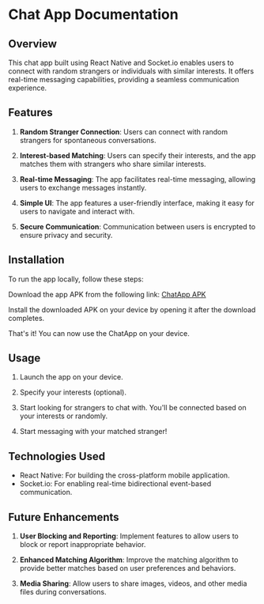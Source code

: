 # Chat App Documentation

## Overview

This chat app built using React Native and Socket.io enables users to connect with random strangers or individuals with similar interests. It offers real-time messaging capabilities, providing a seamless communication experience.

## Features

1. **Random Stranger Connection**: Users can connect with random strangers for spontaneous conversations.

2. **Interest-based Matching**: Users can specify their interests, and the app matches them with strangers who share similar interests.

3. **Real-time Messaging**: The app facilitates real-time messaging, allowing users to exchange messages instantly.

4. **Simple UI**: The app features a user-friendly interface, making it easy for users to navigate and interact with.

5. **Secure Communication**: Communication between users is encrypted to ensure privacy and security.

## Installation

To run the app locally, follow these steps:

Download the app APK from the following link: [ChatApp APK](https://drive.google.com/file/d/19fEgjdzm5lD4CBVk6uzvESo6dgzoTGxG/view)

Install the downloaded APK on your device by opening it after the download completes.

That's it! You can now use the ChatApp on your device.

## Usage

1. Launch the app on your device.

2. Specify your interests (optional).

3. Start looking for strangers to chat with. You'll be connected based on your interests or randomly.

4. Start messaging with your matched stranger!

## Technologies Used

- React Native: For building the cross-platform mobile application.
- Socket.io: For enabling real-time bidirectional event-based communication.

## Future Enhancements

1. **User Blocking and Reporting**: Implement features to allow users to block or report inappropriate behavior.

2. **Enhanced Matching Algorithm**: Improve the matching algorithm to provide better matches based on user preferences and behaviors.

3. **Media Sharing**: Allow users to share images, videos, and other media files during conversations.



